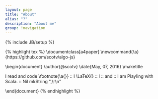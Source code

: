 ```yaml
---
layout: page
title: "About"
alias: "?"
description: "About me"
group: !navigation
---
```

{% include JB/setup %}

<div class="force-zero-padding">
{% highlight tex %}
\documentclass[a4paper]
\newcommand{\a}{https://github.com/scotv/algo-js}

\begin{document}
\author{@scotv}
\date{May, 07, 2016}
\maketitle




I read and code \footnote{\a{}}   ::
I \LaTeX{}                        ::
I <React />                       ::
and                               ::
I am Play!ing with Scala.         :: Nil mkString ",\r\n"





\end{document}
{% endhighlight %}
</div>
<div class="lang zh-cn">
</div>
